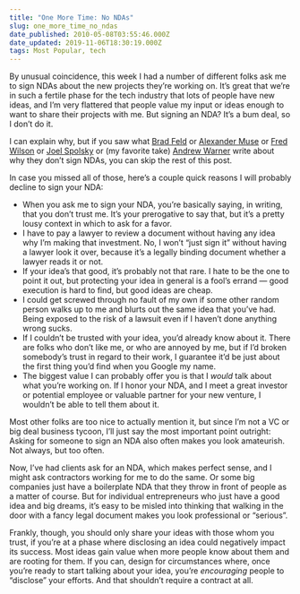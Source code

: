 ```yaml
---
title: "One More Time: No NDAs"
slug: one_more_time_no_ndas
date_published: 2010-05-08T03:55:46.000Z
date_updated: 2019-11-06T18:30:19.000Z
tags: Most Popular, tech
---
```


By unusual coincidence, this week I had a number of different folks ask me to sign NDAs about the new projects they’re working on. It’s great that we’re in such a fertile phase for the tech industry that lots of people have new ideas, and I’m very flattered that people value my input or ideas enough to want to share their projects with me. But signing an NDA? It’s a bum deal, so I don’t do it.

I can explain why, but if you saw what [Brad Feld](http://www.feld.com/wp/archives/2006/02/why-most-vcs-dont-sign-ndas.html) or [Alexander Muse](http://www.springstage.com/article/why-i-dont-sign-ndas) or [Fred Wilson](http://www.avc.com/a_vc/2006/02/why_vcs_dont_si.html) or [Joel Spolsky](http://www.joelonsoftware.com/articles/fog0000000071.html) or (my favorite take) [Andrew Warner](http://mixergy.com/why-i-wont-sign-your-nda/) write about why they don’t sign NDAs, you can skip the rest of this post.

In case you missed all of those, here’s a couple quick reasons I will probably decline to sign your NDA:

- When you ask me to sign your NDA, you’re basically saying, in writing, that you don’t trust me. It’s your prerogative to say that, but it’s a pretty lousy context in which to ask for a favor.
- I have to pay a lawyer to review a document without having any idea why I’m making that investment. No, I won’t “just sign it” without having a lawyer look it over, because it’s a legally binding document whether a lawyer reads it or not.
- If your idea’s that good, it’s probably not that rare. I hate to be the one to point it out, but protecting your idea in general is a fool’s errand — good execution is hard to find, but good ideas are cheap.
- I could get screwed through no fault of my own if some other random person walks up to me and blurts out the same idea that you’ve had. Being exposed to the risk of a lawsuit even if I haven’t done anything wrong sucks.
- If I couldn’t be trusted with your idea, you’d already know about it. There are folks who don’t like me, or who are annoyed by me, but if I’d broken somebody’s trust in regard to their work, I guarantee it’d be just about the first thing you’d find when you Google my name.
- The biggest value I can probably offer you is that I *would* talk about what you’re working on. If I honor your NDA, and I meet a great investor or potential employee or valuable partner for your new venture, I wouldn’t be able to tell them about it.

Most other folks are too nice to actually mention it, but since I’m not a VC or big deal business tycoon, I’ll just say the most important point outright: Asking for someone to sign an NDA also often makes you look amateurish. Not always, but too often.

Now, I’ve had clients ask for an NDA, which makes perfect sense, and I might ask contractors working for me to do the same. Or some big companies just have a boilerplate NDA that they throw in front of people as a matter of course. But for individual entrepreneurs who just have a good idea and big dreams, it’s easy to be misled into thinking that walking in the door with a fancy legal document makes you look professional or “serious”.

Frankly, though, you should only share your ideas with those whom you trust, if you’re at a phase where disclosing an idea could negatively impact its success. Most ideas gain value when more people know about them and are rooting for them. If you can, design for circumstances where, once you’re ready to start talking about your idea, you’re *encouraging* people to “disclose” your efforts. And that shouldn’t require a contract at all.

